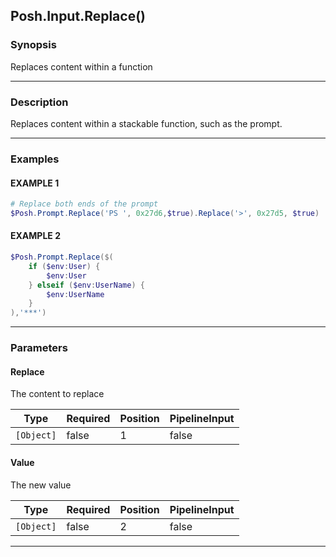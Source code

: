 Posh.Input.Replace()
--------------------




### Synopsis
Replaces content within a function



---


### Description

Replaces content within a stackable function, such as the prompt.



---


### Examples
#### EXAMPLE 1
```PowerShell
# Replace both ends of the prompt
$Posh.Prompt.Replace('PS ', 0x27d6,$true).Replace('>', 0x27d5, $true)
```

#### EXAMPLE 2
```PowerShell
$Posh.Prompt.Replace($(
    if ($env:User) {
        $env:User
    } elseif ($env:UserName) {
        $env:UserName
    }
),'***')
```



---


### Parameters
#### **Replace**

The content to replace






|Type      |Required|Position|PipelineInput|
|----------|--------|--------|-------------|
|`[Object]`|false   |1       |false        |



#### **Value**

The new value






|Type      |Required|Position|PipelineInput|
|----------|--------|--------|-------------|
|`[Object]`|false   |2       |false        |





---
